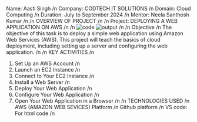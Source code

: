 Name: Aasti Singh /n
Company: CODTECH IT SOLUTIONS /n
Domain: Cloud Computing /n
Duration: July to September 2024 /n
Mentor: Neela Santhosh Kumar /n
/n
OVERVIEW OF PROJECT /n
/n
Project: DEPLOYING A WEB APPLICATION ON AWS /n
/n
![code](https://github.com/user-attachments/assets/ddd50ee6-398d-4fdb-b1e1-a911f8363d8f)
![output](https://github.com/user-attachments/assets/13ab9813-fa4a-46e9-9200-f0bdf4af526a)
/n
/n
Objective /n
The objective of this task is to deploy a simple web application using Amazon Web Services
(AWS). This project will teach the basics of cloud deployment, including
setting up a server and configuring the web application. /n
/n
KEY ACTIVITIES /n
1. Set Up an AWS Account /n
2. Launch an EC2 Instance /n
3. Connect to Your EC2 Instance /n
4. Install a Web Server /n
5. Deploy Your Web Application /n
6. Configure Your Web Application /n
7. Open Your Web Application in a Browser /n
/n
TECHNOLOGIES USED /n
AWS (AMAZON WEB SEVICES) Platform /n
Github platform /n
VS code: For html code /n
